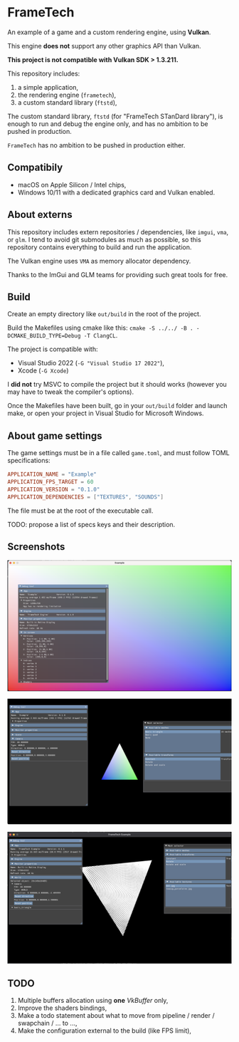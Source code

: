 # FrameTech

An example of a game and a custom rendering engine, using **Vulkan**.

This engine **does not** support any other graphics API than Vulkan.

**This project is not compatible with Vulkan SDK > 1.3.211.**

This repository includes:

1. a simple application,
2. the rendering engine (`frametech`),
3. a custom standard library (`ftstd`),

The custom standard library, `ftstd` (for "FrameTech STanDard library"), is enough to run and debug the engine only, and has no ambition to be pushed in production.

`FrameTech` has no ambition to be pushed in production either.

## Compatibily

* macOS on Apple Silicon / Intel chips,
* Windows 10/11 with a dedicated graphics card and Vulkan enabled.

## About externs

This repository includes extern repositories / dependencies, like `imgui`, `vma`, or `glm`.
I tend to avoid git submodules as much as possible, so this repository contains everything to build and run the application.

The Vulkan engine uses `VMA` as memory allocator dependency. 

Thanks to the ImGui and GLM teams for providing such great tools for free.

## Build

Create an empty directory like `out/build` in the root of the project.

Build the Makefiles using cmake like this: `cmake -S ../../ -B . -DCMAKE_BUILD_TYPE=Debug -T ClangCL`.

The project is compatible with:
* Visual Studio 2022 (`-G "Visual Studio 17 2022"`),
* Xcode (`-G Xcode`)

I **did not** try MSVC to compile the project but it should works (however you may have to tweak the compiler's 
options).

Once the Makefiles have been built, go in your `out/build` folder and launch make, or open your project in Visual
 Studio for Microsoft Windows.

## About game settings

The game settings must be in a file called `game.toml`, and must follow TOML specifications:

```toml
APPLICATION_NAME = "Example"
APPLICATION_FPS_TARGET = 60
APPLICATION_VERSION = "0.1.0"
APPLICATION_DEPENDENCIES = ["TEXTURES", "SOUNDS"]
```

The file must be at the root of the executable call.

TODO: propose a list of specs keys and their description.

## Screenshots

![State December 15th, 2022](docs/images/state_12152022.png "State December 15th, 2022")

![State May 06th, 2023](docs/images/state_05062023.png "State May 06th, 2023")

![State July the 2nd, 2023](docs/images/state_07022023.png "State July the 2nd, 2023")

## TODO

1. Multiple buffers allocation using **one** _VkBuffer_ only,
2. Improve the shaders bindings,
3. Make a todo statement about what to move from pipeline / render / swapchain / ... to ...,
4. Make the configuration external to the build (like FPS limit),
